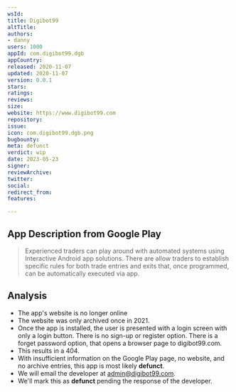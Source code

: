 ```yaml
---
wsId: 
title: Digibot99
altTitle: 
authors:
- danny 
users: 1000
appId: com.digibot99.dgb
appCountry: 
released: 2020-11-07
updated: 2020-11-07
version: 0.0.1
stars: 
ratings: 
reviews: 
size: 
website: https://www.digibot99.com
repository: 
issue: 
icon: com.digibot99.dgb.png
bugbounty: 
meta: defunct
verdict: wip
date: 2023-05-23
signer: 
reviewArchive: 
twitter: 
social: 
redirect_from: 
features: 

---
```


## App Description from Google Play 

> Experienced traders can play around with automated systems using Interactive Android app solutions. There are allow traders to establish specific rules for both trade entries and exits that, once programmed, can be automatically executed via app.

## Analysis 

- The app's website is no longer online
- The website was only archived once in 2021.
- Once the app is installed, the user is presented with a login screen with only a login button. There is no sign-up or register option. There is a forget password option, that opens a browser page to digibot99.com. 
- This results in a 404. 
- With insufficient information on the Google Play page, no website, and no archive entries, this app is most likely **defunct**. 
- We will email the developer at admin@digibot99.com. 
- We'll mark this as **defunct** pending the response of the developer.

